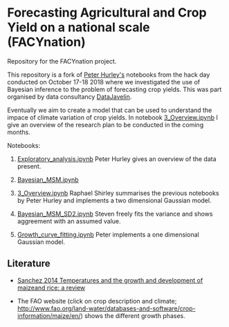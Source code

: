 # Forecasting Agricultural and Crop Yield on a **nation**al scale (FACYnation)
Repository for the FACYnation project.

This repository is a fork of [Peter Hurley's](https://github.com/DataJavelin/FACYnation) notebooks from the hack day conducted on October 17-18 2018 where we investigated the use of Bayesian inference to the problem of forecasting crop yields. This was part organised by data consultancy [DataJavelin](https://www.datajavelin.com/).

Eventually we aim to create a model that can be used to understand the impace of climate variation of crop yields. In notebook [3_Overview.ipynb](3_Overview.ipynb) I give an overview of the research plan to be conducted in the coming months.

Notebooks:

1. [Exploratory_analysis.ipynb](Exploratory_analysis.ipynb) Peter Hurley gives an overview of the data present.

2. [Bayesian_MSM.ipynb](Bayesian_MSM.ipynb)

3. [3_Overview.ipynb](3_Overview.ipynb) Raphael Shirley summarises the previous notebooks by Peter Hurley and implements a two dimensional Gaussian model.

4. [Bayesian_MSM_SD2.ipynb](Bayesian_MSM_SD2.ipynb) Steven freely fits the variance and shows aggreement with an assumed value.

5. [Growth_curve_fitting.ipynb](Growth_curve_fitting.ipynb) Peter implements a one dimensional Gaussian model.

## Literature

* [Sanchez 2014 Temperatures and the growth and development of maizeand rice: a review](https://onlinelibrary.wiley.com/doi/epdf/10.1111/gcb.12389)


* The FAO website (click on crop description and climate; http://www.fao.org/land-water/databases-and-software/crop-information/maize/en/) shows the different growth phases.


